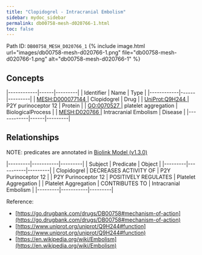 ```yaml
---
title: "Clopidogrel - Intracranial Embolism"
sidebar: mydoc_sidebar
permalink: db00758-mesh-d020766-1.html
toc: false 
---
```



Path ID: `DB00758_MESH_D020766_1`
{% include image.html url="images/db00758-mesh-d020766-1.png" file="db00758-mesh-d020766-1.png" alt="db00758-mesh-d020766-1" %}

## Concepts

|------------|------|---------|
| Identifier | Name | Type    |
|------------|------|---------|
| <a href="https://identifiers.org/MESH:D000077144">MESH:D000077144 </a> | Clopidogrel | Drug |
| <a href="https://identifiers.org/UniProt:Q9H244">UniProt:Q9H244 </a> | P2Y purinoceptor 12 | Protein |
| <a href="https://identifiers.org/GO:0070527">GO:0070527 </a> | platelet aggregation | BiologicalProcess |
| <a href="https://identifiers.org/MESH:D020766">MESH:D020766 </a> | Intracranial Embolism | Disease |
|------------|------|---------|

## Relationships


NOTE: predicates are annotated in <a href="https://github.com/biolink/biolink-model/releases/tag/v1.3.0">Biolink Model (v1.3.0)</a>

|---------|-----------|---------|
| Subject | Predicate | Object  |
|---------|-----------|---------|
| Clopidogrel | DECREASES ACTIVITY OF | P2Y Purinoceptor 12 |
| P2Y Purinoceptor 12 | POSITIVELY REGULATES | Platelet Aggregation |
| Platelet Aggregation | CONTRIBUTES TO | Intracranial Embolism |
|---------|-----------|---------|

Reference: 
  - [https://go.drugbank.com/drugs/DB00758#mechanism-of-action](https://go.drugbank.com/drugs/DB00758#mechanism-of-action)
  - [https://www.uniprot.org/uniprot/Q9H244#function](https://www.uniprot.org/uniprot/Q9H244#function)
  - [https://en.wikipedia.org/wiki/Embolism](https://en.wikipedia.org/wiki/Embolism)

